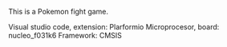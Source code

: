This is a Pokemon fight game.

Visual studio code, extension: Plarformio
Microprocesor, board: nucleo_f031k6
Framework: CMSIS
